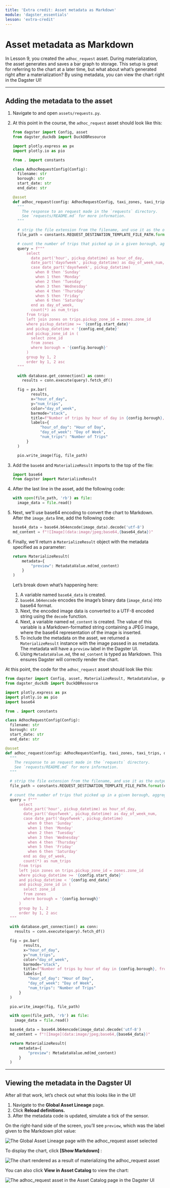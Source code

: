 ```yaml
---
title: 'Extra credit: Asset metadata as Markdown'
module: 'dagster_essentials'
lesson: 'extra-credit'
---
```


# Asset metadata as Markdown

In Lesson 9, you created the `adhoc_request` asset. During materialization, the asset generates and saves a bar graph to storage. This setup is great for referring to the chart at a later time, but what about what’s generated right after a materialization? By using metadata, you can view the chart right in the Dagster UI!

---

## Adding the metadata to the asset

1. Navigate to and open `assets/requests.py`.

2. At this point in the course, the `adhoc_request` asset should look like this:

   ```python
   from dagster import Config, asset
   from dagster_duckdb import DuckDBResource

   import plotly.express as px
   import plotly.io as pio

   from . import constants

   class AdhocRequestConfig(Config):
     filename: str
     borough: str
     start_date: str
     end_date: str

   @asset
   def adhoc_request(config: AdhocRequestConfig, taxi_zones, taxi_trips, database: DuckDBResource):
     """
       The response to an request made in the `requests` directory.
       See `requests/README.md` for more information.
     """

     # strip the file extension from the filename, and use it as the output filename
     file_path = constants.REQUEST_DESTINATION_TEMPLATE_FILE_PATH.format(config.filename.split('.')[0])

     # count the number of trips that picked up in a given borough, aggregated by time of day and hour of day
     query = f"""
         select
           date_part('hour', pickup_datetime) as hour_of_day,
           date_part('dayofweek', pickup_datetime) as day_of_week_num,
           case date_part('dayofweek', pickup_datetime)
             when 0 then 'Sunday'
             when 1 then 'Monday'
             when 2 then 'Tuesday'
             when 3 then 'Wednesday'
             when 4 then 'Thursday'
             when 5 then 'Friday'
             when 6 then 'Saturday'
           end as day_of_week,
           count(*) as num_trips
         from trips
         left join zones on trips.pickup_zone_id = zones.zone_id
         where pickup_datetime >= '{config.start_date}'
         and pickup_datetime < '{config.end_date}'
         and pickup_zone_id in (
           select zone_id
           from zones
           where borough = '{config.borough}'
         )
         group by 1, 2
         order by 1, 2 asc
     """

     with database.get_connection() as conn:
       results = conn.execute(query).fetch_df()

     fig = px.bar(
           results,
           x="hour_of_day",
           y="num_trips",
           color="day_of_week",
           barmode="stack",
           title=f"Number of trips by hour of day in {config.borough}, from {config.start_date} to {config.end_date}",
           labels={
               "hour_of_day": "Hour of Day",
               "day_of_week": "Day of Week",
               "num_trips": "Number of Trips"
         }
     )

     pio.write_image(fig, file_path)
   ```

3. Add the `base64` and `MaterializeResult` imports to the top of the file:

   ```python
   import base64
   from dagster import MaterializeResult
   ```

4. After the last line in the asset, add the following code:

   ```python
   with open(file_path, 'rb') as file:
     image_data = file.read()
   ```

5. Next, we’ll use base64 encoding to convert the chart to Markdown. After the `image_data` line, add the following code:

   ```python
   base64_data = base64.b64encode(image_data).decode('utf-8')
   md_content = f"![Image](data:image/jpeg;base64,{base64_data})"
   ```

6. Finally, we'll return a `MaterializeResult` object with the metadata specified as a parameter:

   ```python
   return MaterializeResult(
       metadata={
           "preview": MetadataValue.md(md_content)
       }
   )
   ```

   Let’s break down what’s happening here:

   1. A variable named `base64_data` is created.
   2. `base64.b64encode` encodes the image’s binary data (`image_data`) into base64 format.
   3. Next, the encoded image data is converted to a UTF-8 encoded string using the `decode` function.
   4. Next, a variable named `md_content` is created. The value of this variable is a Markdown-formatted string containing a JPEG image, where the base64 representation of the image is inserted.
   5. To include the metadata on the asset, we returned a `MaterializeResult` instance with the image passed in as metadata. The metadata will have a `preview` label in the Dagster UI.
   6. Using `MetadataValue.md`, the `md_content` is typed as Markdown. This ensures Dagster will correctly render the chart.

At this point, the code for the `adhoc_request` asset should look like this:

```python
from dagster import Config, asset, MaterializeResult, MetadataValue, get_dagster_logger
from dagster_duckdb import DuckDBResource

import plotly.express as px
import plotly.io as pio
import base64

from . import constants

class AdhocRequestConfig(Config):
  filename: str
  borough: str
  start_date: str
  end_date: str

@asset
def adhoc_request(config: AdhocRequestConfig, taxi_zones, taxi_trips, database: DuckDBResource):
  """
    The response to an request made in the `requests` directory.
    See `requests/README.md` for more information.
  """

  # strip the file extension from the filename, and use it as the output filename
  file_path = constants.REQUEST_DESTINATION_TEMPLATE_FILE_PATH.format(config.filename.split('.')[0])

  # count the number of trips that picked up in a given borough, aggregated by time of day and hour of day
  query = f"""
      select
        date_part('hour', pickup_datetime) as hour_of_day,
        date_part('dayofweek', pickup_datetime) as day_of_week_num,
        case date_part('dayofweek', pickup_datetime)
          when 0 then 'Sunday'
          when 1 then 'Monday'
          when 2 then 'Tuesday'
          when 3 then 'Wednesday'
          when 4 then 'Thursday'
          when 5 then 'Friday'
          when 6 then 'Saturday'
        end as day_of_week,
        count(*) as num_trips
      from trips
      left join zones on trips.pickup_zone_id = zones.zone_id
      where pickup_datetime >= '{config.start_date}'
      and pickup_datetime < '{config.end_date}'
      and pickup_zone_id in (
        select zone_id
        from zones
        where borough = '{config.borough}'
      )
      group by 1, 2
      order by 1, 2 asc
  """

  with database.get_connection() as conn:
    results = conn.execute(query).fetch_df()

  fig = px.bar(
        results,
        x="hour_of_day",
        y="num_trips",
        color="day_of_week",
        barmode="stack",
        title=f"Number of trips by hour of day in {config.borough}, from {config.start_date} to {config.end_date}",
        labels={
          "hour_of_day": "Hour of Day",
          "day_of_week": "Day of Week",
          "num_trips": "Number of Trips"
      }
  )

  pio.write_image(fig, file_path)

  with open(file_path, 'rb') as file:
    image_data = file.read()

  base64_data = base64.b64encode(image_data).decode('utf-8')
  md_content = f"![Image](data:image/jpeg;base64,{base64_data})"

  return MaterializeResult(
      metadata={
          "preview": MetadataValue.md(md_content)
      }
  )
```

---

## Viewing the metadata in the Dagster UI

After all that work, let’s check out what this looks like in the UI!

1. Navigate to the **Global Asset Lineage** page.
2. Click **Reload definitions.**
3. After the metadata code is updated, simulate a tick of the sensor.

<!-- TODO: Add link to Thinkific sensors lesson here? -->

On the right-hand side of the screen, you’ll see `preview`, which was the label given to the Markdown plot value:

![The Global Asset Lineage page with the adhoc_request asset selected](/images/dagster-essentials/extra-credit/ui-selected-adhoc-request-asset.png)

To display the chart, click **\[Show Markdown]** :

![The chart rendered as a result of materializing the adhoc_request asset](/images/dagster-essentials/extra-credit/ui-markdown-chart.png)

You can also click **View in Asset Catalog** to view the chart:

![The adhoc_request asset in the Asset Catalog page in the Dagster UI](/images/dagster-essentials/extra-credit/ui-asset-catalog.png)
